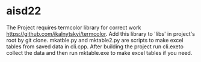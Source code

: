 # aisd22
The Project requires termcolor library for correct work https://github.com/ikalnytskyi/termcolor. Add this library to 'libs' in project's root by git clone.
mkatble.py and mktable2.py are scripts to make excel tables from saved data in cli.cpp.
After building the project run cli.exeto collect the data and then run mktable.exe to make excel tables if you need.
